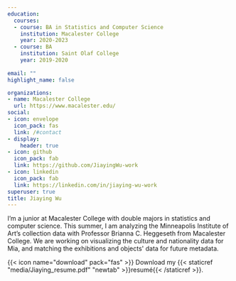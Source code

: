 ```yaml
---
education:
  courses:
  - course: BA in Statistics and Computer Science
    institution: Macalester College
    year: 2020-2023
  - course: BA
    institution: Saint Olaf College
    year: 2019-2020
    
email: ""
highlight_name: false

organizations:
- name: Macalester College
  url: https://www.macalester.edu/
social:
- icon: envelope
  icon_pack: fas
  link: /#contact
- display:
    header: true
- icon: github
  icon_pack: fab
  link: https://github.com/JiayingWu-work
- icon: linkedin
  icon_pack: fab
  link: https://linkedin.com/in/jiaying-wu-work
superuser: true
title: Jiaying Wu
---
```

I’m a junior at Macalester College with double majors in statistics and computer science. This summer, I am analyzing the Minneapolis Institute of Art’s collection data with Professor Brianna C. Heggeseth from Macalester College. We are working on visualizing the culture and nationality data for Mia, and matching the exhibitions and objects' data for future metadata.


{{< icon name="download" pack="fas" >}} Download my {{< staticref "media/Jiaying_resume.pdf" "newtab" >}}resumé{{< /staticref >}}.
